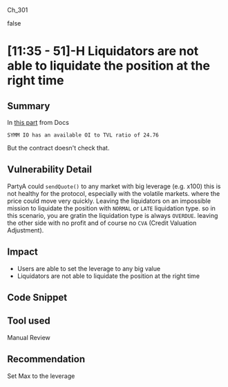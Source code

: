 Ch_301

false

# [11:35 - 51]-H Liquidators are not able to  liquidate the position at the right time

## Summary
In [this part](https://docs.symm.io/protocol-overview/capital-efficiency#open-interest-oi-to-total-value-locked-tvl-ratios) from Docs
```
SYMM IO has an available OI to TVL ratio of 24.76
```
But the contract doesn't check that.
 
## Vulnerability Detail
PartyA could `sendQuote()` to any market with big leverage (e.g. x100)
this is not healthy for the protocol, especially with the volatile markets. where the price could move very quickly. Leaving the liquidators on an impossible mission to liquidate the position with `NORMAL` or `LATE` liquidation type. so in this scenario, you are gratin the liquidation type is always `OVERDUE`. leaving the other side with no profit and of course no `CVA` (Credit Valuation Adjustment).

## Impact
- Users are able to set the leverage to any big value
 - Liquidators are not able to liquidate the position at the right time
 
## Code Snippet

## Tool used

Manual Review

## Recommendation
Set Max to the leverage 